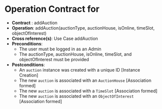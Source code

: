 # Operation Contract for

- **Contract** : addAuction
- **Operation**: addAuction(auctionType, auctionHouse, isOnline, timeSlot, objectOfInterest)
- **Cross reference(s)**: Use Case addAuction
- **Preconditions**:
  - The user must be logged in as an Admin
  - The auctionType, auctionHouse, isOnline, timeSlot, and objectOfInterest must be provided
- **Postconditions**:
  - An `auction` instance was created with a unique ID [Instance Creation]
  - The new `auction` is associated with an `AuctionHouse` [Association formed]
  - The new `auction` is associated with a `TimeSlot` [Association formed]
  - The new `auction` is associated with an `ObjectOfInterest` [Association formed]